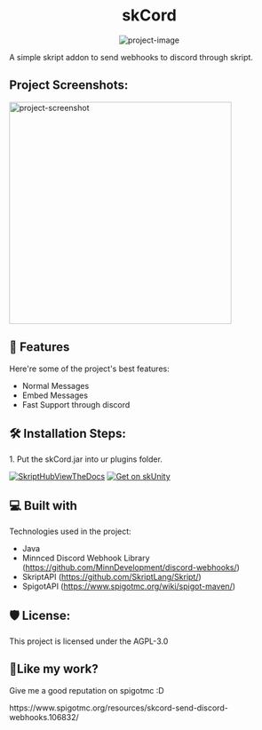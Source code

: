 <h1 align="center" id="title">skCord</h1>

<p align="center"><img src="https://encrypted-tbn0.gstatic.com/images?q=tbn:ANd9GcSY4b_Y1eFBkTTOhIGsd-B3tUjEFAHmQjDGC7RJfTyumxH1G5uU0Hil45q_SwgZeIm4KGY&amp;usqp=CAU" alt="project-image"></p>

<p id="description">A simple skript addon to send webhooks to discord through skript.</p>

<h2>Project Screenshots:</h2>

<img src="https://i.imgur.com/lWdkJZg.png" alt="project-screenshot" width="400" height="400/">



<h2>🧐 Features</h2>

Here're some of the project's best features:

*   Normal Messages
*   Embed Messages
*   Fast Support through discord

<h2>🛠️ Installation Steps:</h2>

<p>1. Put the skCord.jar into ur plugins folder.</p>

[![SkriptHubViewTheDocs](http://skripthub.net/static/addon/ViewTheDocsButton.png)](http://skripthub.net/docs/?addon=skCord)
[![Get on skUnity](https://docs.skunity.com/skunity/library/Docs/Assets/assets/images/buttons/v2/get-the-syntax-black.png)](https://docs.skunity.com/syntax/search/addon:skCord)
<h2>💻 Built with</h2>

Technologies used in the project:

*   Java
*   Minnced Discord Webhook Library (https://github.com/MinnDevelopment/discord-webhooks/)
*   SkriptAPI (https://github.com/SkriptLang/Skript/)
*   SpigotAPI (https://www.spigotmc.org/wiki/spigot-maven/)

<h2>🛡️ License:</h2>

This project is licensed under the AGPL-3.0

<h2>💖Like my work?</h2>

Give me a good reputation on spigotmc :D
<p>https://www.spigotmc.org/resources/skcord-send-discord-webhooks.106832/</p>
